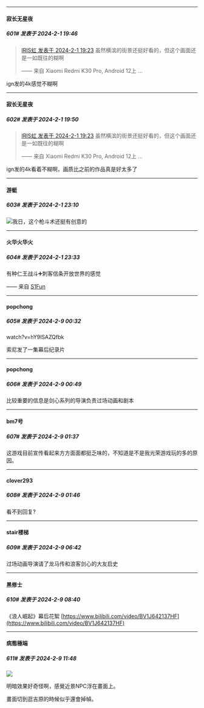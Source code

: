 
*****

####  寂长无星夜  
##### 601#       发表于 2024-2-1 19:46

<blockquote><a href="httphttps://bbs.saraba1st.com/2b/forum.php?mod=redirect&amp;goto=findpost&amp;pid=63856908&amp;ptid=2092342" target="_blank">IRIS虹 发表于 2024-2-1 19:23</a>
虽然横滨的街景还挺好看的，但这个画面还是一如既往的糊啊

—— 来自 Xiaomi Redmi K30 Pro, Android 12上 ...</blockquote>
ign发的4k感觉不糊啊

*****

####  寂长无星夜  
##### 602#       发表于 2024-2-1 19:50

<blockquote><a href="httphttps://bbs.saraba1st.com/2b/forum.php?mod=redirect&amp;goto=findpost&amp;pid=63856908&amp;ptid=2092342" target="_blank">IRIS虹 发表于 2024-2-1 19:23</a>
虽然横滨的街景还挺好看的，但这个画面还是一如既往的糊啊

—— 来自 Xiaomi Redmi K30 Pro, Android 12上 ...</blockquote>
ign发的4k看着不糊啊，画质比之前的作品真是好太多了

*****

####  游蜓  
##### 603#       发表于 2024-2-1 23:10

<img src="https://static.saraba1st.com/image/smiley/face2017/067.png" referrerpolicy="no-referrer">我日，这个枪斗术还挺有创意的

*****

####  火华火华火  
##### 604#       发表于 2024-2-1 23:33

有种仁王战斗➕刺客信条开放世界的感觉

—— 来自 [S1Fun](https://s1fun.koalcat.com)

*****

####  popchong  
##### 605#       发表于 2024-2-9 00:32

watch?v=hY9lSAZQfbk

索尼发了一集幕后纪录片

*****

####  popchong  
##### 606#       发表于 2024-2-9 00:49

比较重要的信息是剑心系列的导演负责过场动画和剧本

*****

####  bm7号  
##### 607#       发表于 2024-2-9 01:37

这游戏目前宣传看起来方方面面都挺乏味的，不知道是不是我光荣游戏玩的多的原因。

*****

####  clover293  
##### 608#       发表于 2024-2-9 01:46

看不到回复?

*****

####  stair楼梯  
##### 609#       发表于 2024-2-9 06:42

过场动画导演请了龙马传和浪客剑心的大友启史

*****

####  黑修士  
##### 610#       发表于 2024-2-9 08:40

《浪人崛起》幕后花絮
[https://www.bilibili.com/video/BV1J642137HF](https://www.bilibili.com/video/BV1J642137HF)


*****

####  病態極端  
##### 611#       发表于 2024-2-9 11:48

<img src="https://p.sda1.dev/15/960fc30671c6a0858724cd404f84136d/ror-yoshihara.png" referrerpolicy="no-referrer">

明暗效果好奇怪啊，感覺近景NPC浮在畫面上。

畫面切到逛吉原的時候似乎還會掉幀。

